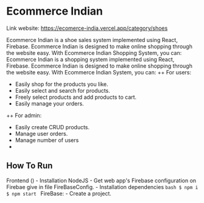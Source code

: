 # Ecommerce Indian
Link website: <a href="https://ecomerce-india.vercel.app/category/shoes">https://ecomerce-india.vercel.app/category/shoes</a>

Ecommerce Indian is a shoe sales system implemented using React, Firebase.
Ecommerce Indian is designed to make online shopping through the website easy. With Ecommerce Indian Shopping System, you can:
Ecommerce Indian is a shopping system implemented using React, Firebase.
Ecommerce Indian is designed to make online shopping through the website easy. With Ecommerce Indian System, you can:
++ For users:
+ Easily shop for the products you like.
+ Easily select and search for products.
+ Freely select products and add products to cart.
+ Easily manage your orders.

++ For admin:
+ Easily create CRUD products.
+ Manage user orders.
+ Manage number of users
+ 
## How To Run
Frontend ()
       -   Installation NodeJS
       -  Get web app's Firebase configuration on Firebae give in file FireBaseConfig.
       -   Installation dependencies
            ```bash
            $ npm i
            $ npm start
            ```
FireBase:
      - Create a project.
